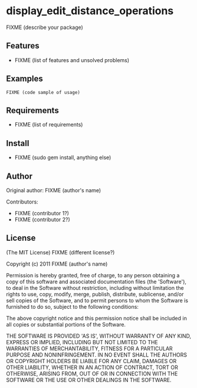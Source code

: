 display_edit_distance_operations
===========

FIXME (describe your package)

Features
--------

* FIXME (list of features and unsolved problems)

Examples
--------

    FIXME (code sample of usage)

Requirements
------------

* FIXME (list of requirements)

Install
-------

* FIXME (sudo gem install, anything else)

Author
------

Original author: FIXME (author's name)

Contributors:

* FIXME (contributor 1?)
* FIXME (contributor 2?)

License
-------

(The MIT License) FIXME (different license?)

Copyright (c) 2011 FIXME (author's name)

Permission is hereby granted, free of charge, to any person obtaining
a copy of this software and associated documentation files (the
'Software'), to deal in the Software without restriction, including
without limitation the rights to use, copy, modify, merge, publish,
distribute, sublicense, and/or sell copies of the Software, and to
permit persons to whom the Software is furnished to do so, subject to
the following conditions:

The above copyright notice and this permission notice shall be
included in all copies or substantial portions of the Software.

THE SOFTWARE IS PROVIDED 'AS IS', WITHOUT WARRANTY OF ANY KIND,
EXPRESS OR IMPLIED, INCLUDING BUT NOT LIMITED TO THE WARRANTIES OF
MERCHANTABILITY, FITNESS FOR A PARTICULAR PURPOSE AND NONINFRINGEMENT.
IN NO EVENT SHALL THE AUTHORS OR COPYRIGHT HOLDERS BE LIABLE FOR ANY
CLAIM, DAMAGES OR OTHER LIABILITY, WHETHER IN AN ACTION OF CONTRACT,
TORT OR OTHERWISE, ARISING FROM, OUT OF OR IN CONNECTION WITH THE
SOFTWARE OR THE USE OR OTHER DEALINGS IN THE SOFTWARE.
